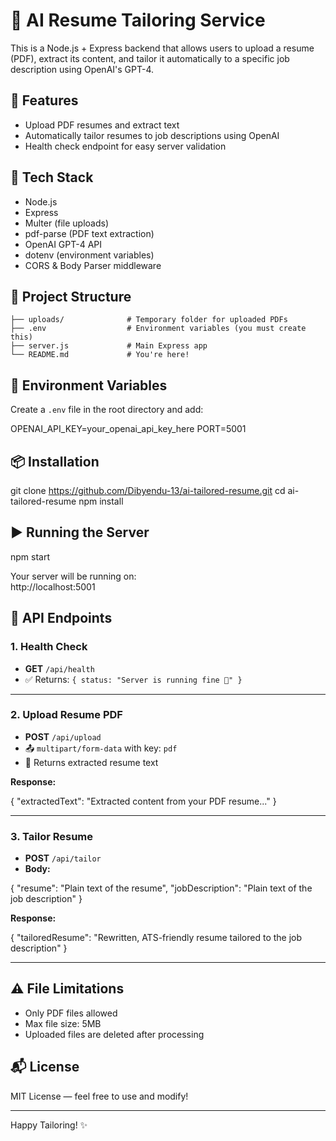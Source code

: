 
# 📄 AI Resume Tailoring Service

This is a Node.js + Express backend that allows users to upload a resume (PDF), extract its content, and tailor it automatically to a specific job description using OpenAI's GPT-4.

## 🔧 Features

- Upload PDF resumes and extract text
- Automatically tailor resumes to job descriptions using OpenAI
- Health check endpoint for easy server validation

## 🚀 Tech Stack

- Node.js
- Express
- Multer (file uploads)
- pdf-parse (PDF text extraction)
- OpenAI GPT-4 API
- dotenv (environment variables)
- CORS & Body Parser middleware

## 📁 Project Structure

```
├── uploads/              # Temporary folder for uploaded PDFs
├── .env                  # Environment variables (you must create this)
├── server.js             # Main Express app
└── README.md             # You're here!

```

## 🔐 Environment Variables

Create a `.env` file in the root directory and add:

OPENAI_API_KEY=your_openai_api_key_here
PORT=5001

## 📦 Installation


git clone https://github.com/Dibyendu-13/ai-tailored-resume.git
cd ai-tailored-resume
npm install

## ▶️ Running the Server

npm start

Your server will be running on:  
http://localhost:5001

## 📡 API Endpoints

### 1. Health Check

- **GET** `/api/health`
- ✅ Returns: `{ status: "Server is running fine 🚀" }`

---

### 2. Upload Resume PDF

- **POST** `/api/upload`
- 📤 `multipart/form-data` with key: `pdf`
- 📄 Returns extracted resume text

**Response:**

{
  "extractedText": "Extracted content from your PDF resume..."
}

---

### 3. Tailor Resume

- **POST** `/api/tailor`
- **Body:**

{
  "resume": "Plain text of the resume",
  "jobDescription": "Plain text of the job description"
}

**Response:**

{
  "tailoredResume": "Rewritten, ATS-friendly resume tailored to the job description"
}

---

## ⚠️ File Limitations

- Only PDF files allowed
- Max file size: 5MB
- Uploaded files are deleted after processing

## 📬 License

MIT License — feel free to use and modify!

---

Happy Tailoring! ✨
